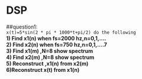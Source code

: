 # DSP
##question1:  
`x(t)=5*sin(2 * pi * 1000*t+pi/2) do the following`  
**1) Find x1(n) when fs=2000 hz,n=0,1,....  
2) Find x2(n) when fs=750 hz,n=0,1,....7  
3) Find x1(m) ,N=8 show spectrum  
4) Find x2(m) ,N=8 show spectrum  
5) Reconstruct ,x1(n) from x2(m)  
6)Reconstruct x(t) from x1(n)**
